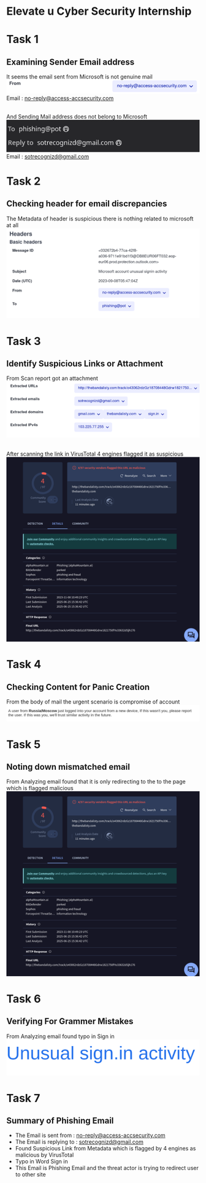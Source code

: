 # Elevate u Cyber Security Internship


# Task 1
## Examining Sender Email address 

It seems the email sent from Microsoft is not genuine mail
![Mail Header](images/sender.png)
Email : no-reply@access-accsecurity.com

\
And Sending Mail address does not belong to Microsoft
![Sending Mail](images/Mail%20Header.png)
Email : sotrecognizd@gmail.com

# Task 2
## Checking header for email discrepancies

The Metadata of header is suspicious there is nothing related to microsoft at all
![Metadata Image](images/Mail%20header%20metadata.png)


# Task 3
## Identify Suspicious Links or Attachment 

From Scan report got an attachment
![Link image](images/other%20info.png)

\
After scanning the link in VirusTotal 4 engines flagged it as suspicious
![Engine result](images/scan%20result.png)

# Task 4
## Checking Content for Panic Creation

From the body of mail the urgent scenario is compromise of account
![image of urgency](images/urgency%20message.png)


# Task 5
## Noting down mismatched email

From Analyzing email found that it is only redirecting to the to the page which is flagged malicious
![image of scan](images/scan%20result.png)


# Task 6
## Verifying For Grammer Mistakes

From Analyzing email found typo in Sign in 
![typo image](images/typo.png)


# Task 7
## Summary of Phishing Email

* The Email is sent from : no-reply@access-accsecurity.com
* The Email is replying to : sotrecognizd@gmail.com
* Found Suspicious Link from Metadata which is flagged by 4 engines as malicious by VirusTotal
* Typo in Word Sign in
* This Email is Phishing Email and the threat actor is trying to redirect user to other site
